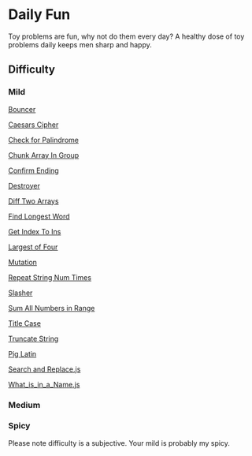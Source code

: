 <h1>Daily Fun</h1>
Toy problems are fun, why not do them every day? 
A healthy dose of toy problems daily keeps men sharp and happy. 

<h2>Difficulty</h2>

<h3>Mild</h3>       
<p><a href="/Bouncer.js" target="_blank">Bouncer</a></p>
<p><a href="/Caesars_Cipher.js" target="_blank">Caesars Cipher</a></p>
<p><a href="/Check_for_Palindromes.js" target="_blank">Check for Palindrome</a><p>
<p><a href="/Chunk_Array_In_Group.js" target="_blank">Chunk Array In Group</a><p>
<p><a href="/Confirm_Ending.js" target="_blank">Confirm Ending</a></p>
<p><a href="/Destroyer.js" target="_blank">Destroyer</a></p>
<p><a href="/Diff_Two_Arrays.js" target="_blank">Diff Two Arrays</a></p>
<p><a href="/Find_Longest_Word.js" target="_blank">Find Longest Word</a></p>
<p><a href="/Get_Index_To_Ins .js" target="_blank">Get Index To Ins </a></p>
<p><a href="/Largest_of_Four.js" target="_blank">Largest of Four</a></p>
<p><a href="/Mutation.js" target="_blank">Mutation</a></p>
<p><a href="/Repeat_String_Num_Times.js" target="_blank">Repeat String Num Times</a></p>
<p><a href="/Slasher.js" target="_blank">Slasher</a></p>
<p><a href="/Sum_All_Numbers_in_Range.js" target="_blank">Sum All Numbers in Range</a></p>
<p><a href="/Title_Case.js" target="_blank">Title Case</a></p>
<p><a href="/Truncate_String.js" target="_blank">Truncate String</a></p>
<p><a href="/Pig_Latin.js" target="_blank">Pig Latin</a></p>
<p><a href="/Search_and_Replace.js" target="_blank">Search and Replace.js</a></p>
<p><a href="/What_is_in_a_Name.js" target="_blank">What_is_in_a_Name.js</a></p>

<h3>Medium</h3>

<h3>Spicy</h3>

Please note difficulty is a subjective. Your mild is probably my spicy.
